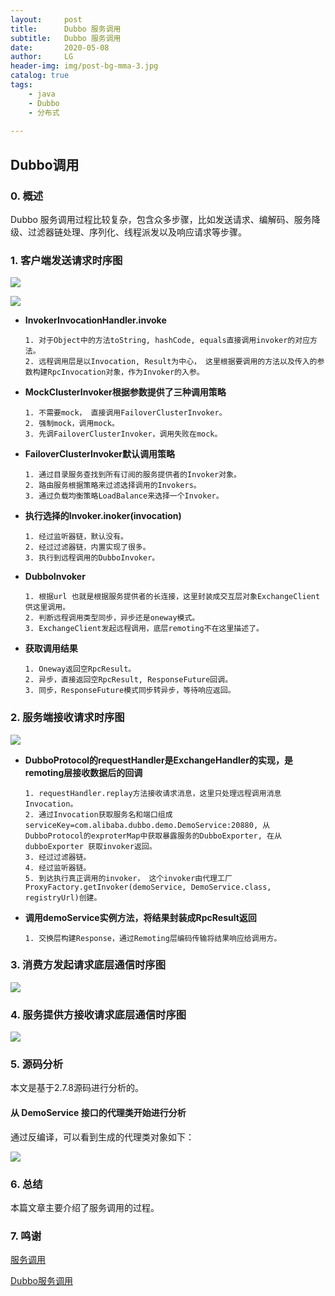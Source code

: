 ```yaml
---
layout:     post
title:      Dubbo 服务调用
subtitle:   Dubbo 服务调用
date:       2020-05-08
author:     LG
header-img: img/post-bg-mma-3.jpg
catalog: true
tags:
    - java
    - Dubbo
    - 分布式
    
---
```



## Dubbo调用

### 0. 概述
Dubbo 服务调用过程比较复杂，包含众多步骤，比如发送请求、编解码、服务降级、过滤器链处理、序列化、线程派发以及响应请求等步骤。


### 1. 客户端发送请求时序图

![](https://tva1.sinaimg.cn/large/008i3skNgy1gqbc21cps1j312x0fvtad.jpg)

![](https://tva1.sinaimg.cn/large/008i3skNgy1gqbzgfvarbj31810u0wy8.jpg)

- **InvokerInvocationHandler.invoke**

      1. 对于Object中的方法toString, hashCode, equals直接调用invoker的对应方法。
      2. 远程调用层是以Invocation, Result为中心， 这里根据要调用的方法以及传入的参数构建RpcInvocation对象，作为Invoker的入参。


- **MockClusterInvoker根据参数提供了三种调用策略**

      1. 不需要mock， 直接调用FailoverClusterInvoker。
      2. 强制mock，调用mock。
      3. 先调FailoverClusterInvoker，调用失败在mock。
      
- **FailoverClusterInvoker默认调用策略**

      1. 通过目录服务查找到所有订阅的服务提供者的Invoker对象。
      2. 路由服务根据策略来过滤选择调用的Invokers。
      3. 通过负载均衡策略LoadBalance来选择一个Invoker。
      
- **执行选择的Invoker.inoker(invocation)**

      1. 经过监听器链，默认没有。
      2. 经过过滤器链，内置实现了很多。
      3. 执行到远程调用的DubboInvoker。
      
- **DubboInvoker**

      1. 根据url 也就是根据服务提供者的长连接，这里封装成交互层对象ExchangeClient供这里调用。
      2. 判断远程调用类型同步，异步还是oneway模式。
      3. ExchangeClient发起远程调用，底层remoting不在这里描述了。
      
- **获取调用结果**

      1. Oneway返回空RpcResult。
      2. 异步，直接返回空RpcResult, ResponseFuture回调。
      3. 同步，ResponseFuture模式同步转异步，等待响应返回。
      
### 2. 服务端接收请求时序图

![](https://tva1.sinaimg.cn/large/008i3skNgy1gqc15n4adjj30v50g7dh5.jpg)


- **DubboProtocol的requestHandler是ExchangeHandler的实现，是remoting层接收数据后的回调**

      1. requestHandler.replay方法接收请求消息，这里只处理远程调用消息Invocation。
      2. 通过Invocation获取服务名和端口组成serviceKey=com.alibaba.dubbo.demo.DemoService:20880, 从DubboProtocol的exproterMap中获取暴露服务的DubboExporter, 在从dubboExporter 获取invoker返回。
      3. 经过过滤器链。
      4. 经过监听器链。
      5. 到达执行真正调用的invoker， 这个invoker由代理工厂ProxyFactory.getInvoker(demoService, DemoService.class, registryUrl)创建。


- **调用demoService实例方法，将结果封装成RpcResult返回**

      1. 交换层构建Response，通过Remoting层编码传输将结果响应给调用方。
      
### 3. 消费方发起请求底层通信时序图

![](https://tva1.sinaimg.cn/large/008i3skNgy1gqc2d94tbvj31ap0hvacj.jpg)


### 4. 服务提供方接收请求底层通信时序图

![](https://tva1.sinaimg.cn/large/008i3skNgy1gqc42jiwu8j30v50fv3zs.jpg)

      
### 5. 源码分析

本文是基于2.7.8源码进行分析的。

#### 从 DemoService 接口的代理类开始进行分析

通过反编译，可以看到生成的代理类对象如下：

![](https://tva1.sinaimg.cn/large/008i3skNgy1gqbc8ghqv0j30u01fk7hg.jpg)

### 6. 总结
本篇文章主要介绍了服务调用的过程。


### 7. 鸣谢

[服务调用](https://www.jianshu.com/p/89b5cd823b27)

[Dubbo服务调用](https://dubbo.apache.org/zh/docs/v2.7/dev/source/service-invoking-process/)